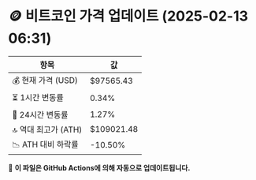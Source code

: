 # 🪙 비트코인 가격 업데이트 (2025-02-13 06:31)

| 항목                | 값 |
|--------------------|----------------|
| 💰 현재 가격 (USD) | $97565.43 |
| ⏳ 1시간 변동률    | 0.34% |
| 📆 24시간 변동률   | 1.27% |
| 🔝 역대 최고가 (ATH) | $109021.48 |
| 📉 ATH 대비 하락률 | -10.50% |

🔄 **이 파일은 GitHub Actions에 의해 자동으로 업데이트됩니다.**
